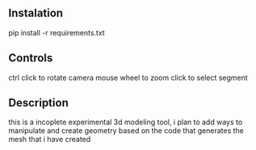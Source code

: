## Instalation 
pip install -r requirements.txt

## Controls
ctrl click to rotate camera
mouse wheel to zoom
click to select segment

## Description

this is a incoplete experimental 3d modeling tool, i plan to add ways to manipulate and create geometry based on the code that generates the mesh that i have created

